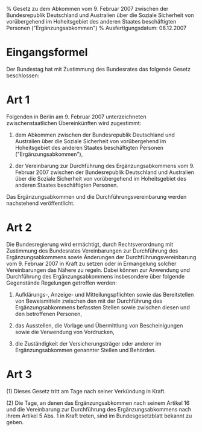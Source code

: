 % Gesetz zu dem Abkommen vom 9. Februar 2007 zwischen der Bundesrepublik Deutschland und Australien über die Soziale Sicherheit von vorübergehend im Hoheitsgebiet des anderen Staates beschäftigten Personen ("Ergänzungsabkommen")
% Ausfertigungsdatum: 08.12.2007
 
# Eingangsformel

Der Bundestag hat mit Zustimmung des Bundesrates das folgende Gesetz beschlossen:

# Art 1

Folgenden in Berlin am 9. Februar 2007 unterzeichneten zwischenstaatlichen Übereinkünften wird zugestimmt:

1. dem Abkommen zwischen der Bundesrepublik Deutschland und Australien über die Soziale Sicherheit von vorübergehend im Hoheitsgebiet des anderen Staates beschäftigten Personen ("Ergänzungsabkommen"),

2. der Vereinbarung zur Durchführung des Ergänzungsabkommens vom 9. Februar 2007 zwischen der Bundesrepublik Deutschland und Australien über die Soziale Sicherheit von vorübergehend im Hoheitsgebiet des anderen Staates beschäftigten Personen.

Das Ergänzungsabkommen und die Durchführungsvereinbarung werden nachstehend veröffentlicht.

# Art 2

Die Bundesregierung wird ermächtigt, durch Rechtsverordnung mit Zustimmung des Bundesrates Vereinbarungen zur Durchführung des Ergänzungsabkommens sowie Änderungen der Durchführungsvereinbarung vom 9. Februar 2007 in Kraft zu setzen oder in Ermangelung solcher Vereinbarungen das Nähere zu regeln. Dabei können zur Anwendung und Durchführung des Ergänzungsabkommens insbesondere über folgende Gegenstände Regelungen getroffen werden:

1. Aufklärungs-, Anzeige- und Mitteilungspflichten sowie das Bereitstellen von Beweismitteln zwischen den mit der Durchführung des Ergänzungsabkommens befassten Stellen sowie zwischen diesen und den betroffenen Personen,

2. das Ausstellen, die Vorlage und Übermittlung von Bescheinigungen sowie die Verwendung von Vordrucken,

3. die Zuständigkeit der Versicherungsträger oder anderer im Ergänzungsabkommen genannter Stellen und Behörden.

# Art 3

(1) Dieses Gesetz tritt am Tage nach seiner Verkündung in Kraft.

(2) Die Tage, an denen das Ergänzungsabkommen nach seinem Artikel 16 und die Vereinbarung zur Durchführung des Ergänzungsabkommens nach ihrem Artikel 5 Abs. 1 in Kraft treten, sind im Bundesgesetzblatt bekannt zu geben.
